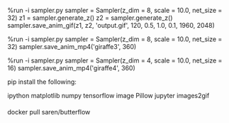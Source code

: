 %run -i sampler.py
sampler = Sampler(z_dim = 8, scale = 10.0, net_size = 32)
z1 = sampler.generate_z()
z2 = sampler.generate_z()
sampler.save_anim_gif(z1, z2, 'output.gif', 120, 0.5, 1.0, 0.1, 1960, 2048)

%run -i sampler.py
sampler = Sampler(z_dim = 8, scale = 10.0, net_size = 32)
sampler.save_anim_mp4('giraffe3', 360)

%run -i sampler.py
sampler = Sampler(z_dim = 4, scale = 10.0, net_size = 16)
sampler.save_anim_mp4('giraffe4', 360)


pip install the following:

ipython
matplotlib
numpy
tensorflow
image
Pillow
jupyter
images2gif

####

docker pull saren/butterflow

